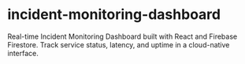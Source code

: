 # incident-monitoring-dashboard
Real-time Incident Monitoring Dashboard built with React and Firebase Firestore. Track service status, latency, and uptime in a cloud-native interface.

